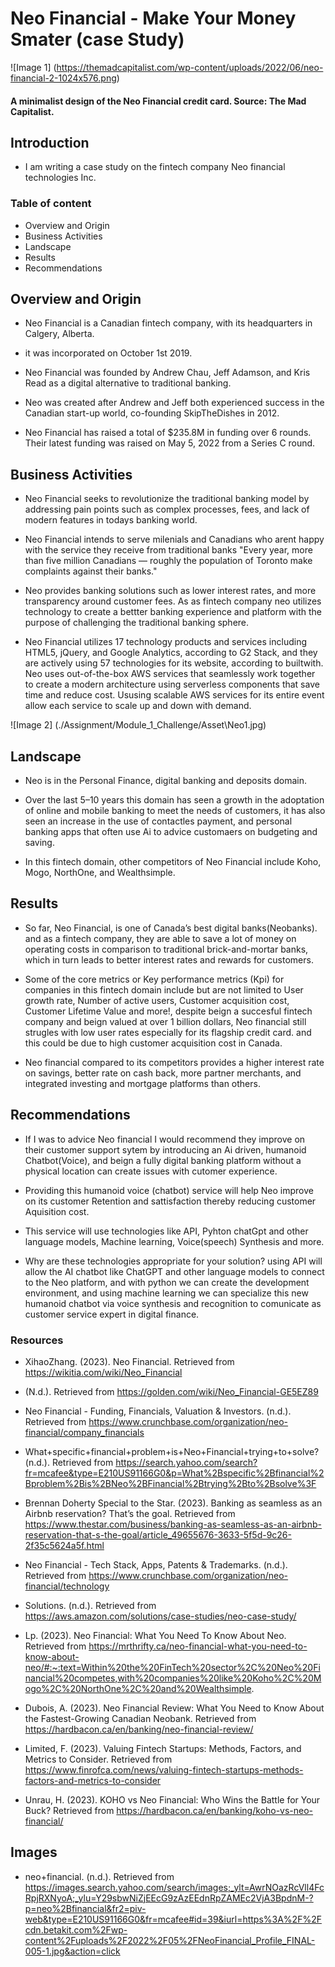 # Neo Financial - Make Your Money Smater (case Study)

![Image 1] (https://themadcapitalist.com/wp-content/uploads/2022/06/neo-financial-2-1024x576.png)
####          A minimalist design of the Neo Financial credit card. Source: The Mad Capitalist.

## Introduction

* I am writing a case study on the fintech company Neo financial technologies Inc.

### Table of content

* Overview and Origin
* Business Activities
* Landscape
* Results
* Recommendations

## Overview and Origin

* Neo Financial is a Canadian fintech company, with its headquarters in Calgery, Alberta.

* it was incorporated on October 1st 2019.

* Neo Financial was founded by Andrew Chau, Jeff Adamson, and Kris Read as a digital alternative to traditional banking.

* Neo was created after Andrew and Jeff both experienced success in the Canadian start-up world, co-founding SkipTheDishes in 2012.

* Neo Financial has raised a total of $235.8M in funding over 6 rounds. Their latest funding was raised on May 5, 2022 from a Series C round.

## Business Activities

* Neo Financial seeks to revolutionize the traditional banking model by addressing pain points such as complex processes, fees, and lack of modern features in todays banking world.

* Neo Financial intends to serve milenials and Canadians who arent happy with the service they receive from traditional banks "Every year, more than five million Canadians — roughly the population of Toronto make complaints against their banks."

* Neo provides banking solutions such as lower interest rates, and more transparency around customer fees. As as fintech company neo utilizes technology to create a bettter banking experience and platform with the purpose of challenging the traditional banking sphere.

* Neo Financial utilizes 17 technology products and services including HTML5, jQuery, and Google Analytics, according to G2 Stack, and they are actively using 57 technologies for its website, according to builtwith. Neo uses out-of-the-box AWS services that seamlessly work together to create a modern architecture using serverless components that save time and reduce cost. Ususing scalable AWS services for its entire event allow each service to scale up and down with demand.

![Image 2] (./Assignment/Module_1_Challenge/Asset\Neo1.jpg)

## Landscape

* Neo is in the Personal Finance, digital banking and deposits domain.

* Over the last 5–10 years this domain has seen a growth in the adoptation of online and mobile banking to meet the needs of customers, it has also seen an increase in the use of contactles payment, and personal banking apps that often use Ai to advice customaers on budgeting and saving.

* In this fintech domain, other competitors of Neo Financial include Koho, Mogo, NorthOne, and Wealthsimple.

## Results

* So far, Neo Financial, is one of Canada’s best digital banks(Neobanks). and as a fintech company, they are able to save a lot of money on operating costs in comparison to traditional brick-and-mortar banks, which in turn leads to better interest rates and rewards for customers.

* Some of the core metrics or Key performance metrics (Kpi) for companies in this fintech domain include but are not limited to User growth rate, Number of active users, Customer acquisition cost, Customer Lifetime Value and more!, despite beign a succesful fintech company and beign valued at over 1 billion dollars, Neo financial still strugles with low user rates especially for its flagship credit card. and this could be due to high customer acquisition cost in Canada.

* Neo financial compared to its competitors provides a higher interest rate on savings, better rate on cash back, more partner merchants, and integrated investing and mortgage platforms than others.  

## Recommendations

* If I was to advice Neo financial I would recommend they improve on their customer support sytem by introducing an Ai driven, humanoid Chatbot(Voice), and beign a fully digital banking platform without a physical location can create issues with cutomer experience.

* Providing this humanoid voice (chatbot) service will help Neo improve on its customer Retention and sattisfaction thereby reducing customer Aquisition cost.

* This service will use technologies like API, Pyhton chatGpt and other language models, Machine learning, Voice(speech) Synthesis and more.

* Why are these technologies appropriate for your solution? using API will allow the AI chatbot like ChatGPT and other language models to connect to the Neo platform, and with python we can create the development environment, and using machine learning we can specialize this new humanoid chatbot via voice synthesis and recognition to comunicate as customer service expert in digital finance.


### Resources

* XihaoZhang. (2023). Neo Financial. Retrieved from https://wikitia.com/wiki/Neo_Financial

* (N.d.). Retrieved from https://golden.com/wiki/Neo_Financial-GE5EZ89

* Neo Financial - Funding, Financials, Valuation & Investors. (n.d.). Retrieved from https://www.crunchbase.com/organization/neo-financial/company_financials

* What+specific+financial+problem+is+Neo+Financial+trying+to+solve? (n.d.). Retrieved from https://search.yahoo.com/search?fr=mcafee&type=E210US91166G0&p=What%2Bspecific%2Bfinancial%2Bproblem%2Bis%2BNeo%2BFinancial%2Btrying%2Bto%2Bsolve%3F

* Brennan Doherty Special to the Star. (2023). Banking as seamless as an Airbnb reservation? That’s the goal. Retrieved from https://www.thestar.com/business/banking-as-seamless-as-an-airbnb-reservation-that-s-the-goal/article_49655676-3633-5f5d-9c26-2f35c5624a5f.html

* Neo Financial - Tech Stack, Apps, Patents & Trademarks. (n.d.). Retrieved from https://www.crunchbase.com/organization/neo-financial/technology

* Solutions. (n.d.). Retrieved from https://aws.amazon.com/solutions/case-studies/neo-case-study/

* Lp. (2023). Neo Financial: What You Need To Know About Neo. Retrieved from https://mrthrifty.ca/neo-financial-what-you-need-to-know-about-neo/#:~:text=Within%20the%20FinTech%20sector%2C%20Neo%20Financial%20competes,with%20companies%20like%20Koho%2C%20Mogo%2C%20NorthOne%2C%20and%20Wealthsimple.

* Dubois, A. (2023). Neo Financial Review: What You Need to Know About the Fastest-Growing Canadian Neobank. Retrieved from https://hardbacon.ca/en/banking/neo-financial-review/

* Limited, F. (2023). Valuing Fintech Startups: Methods, Factors, and Metrics to Consider. Retrieved from https://www.finrofca.com/news/valuing-fintech-startups-methods-factors-and-metrics-to-consider

* Unrau, H. (2023). KOHO vs Neo Financial: Who Wins the Battle for Your Buck? Retrieved from https://hardbacon.ca/en/banking/koho-vs-neo-financial/

## Images

* neo+financial. (n.d.). Retrieved from https://images.search.yahoo.com/search/images;_ylt=AwrNOazRcVll4FcRpjRXNyoA;_ylu=Y29sbwNiZjEEcG9zAzEEdnRpZAMEc2VjA3BpdnM-?p=neo%2Bfinancial&fr2=piv-web&type=E210US91166G0&fr=mcafee#id=39&iurl=https%3A%2F%2Fcdn.betakit.com%2Fwp-content%2Fuploads%2F2022%2F05%2FNeoFinancial_Profile_FINAL-005-1.jpg&action=click

